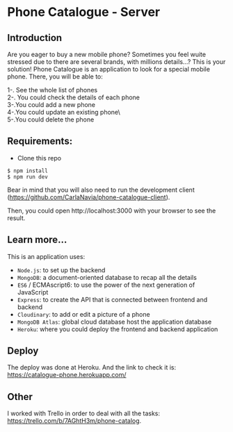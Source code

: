 # Phone Catalogue - Server

## Introduction

Are you eager to buy a new mobile phone? Sometimes you feel wuite stressed due to there are several brands, with millions details...? This is your solution! Phone Catalogue is an application to look for a special mobile phone. There, you will be able to:

1-. See the whole list of phones\
2-. You could check the details of each phone\
3-.You could add a new phone\
4-.You could update an existing phone\  
5-.You could delete the phone


## Requirements:

- Clone this repo
```
$ npm install
$ npm run dev
```
Bear in mind that you will also need to run the development client (https://github.com/CarlaNavia/phone-catalogue-client).

Then, you could open http://localhost:3000 with your browser to see the result.


## Learn more...

This is an application uses:
- `Node.js`: to set up the backend
- `MongoDB`: a document-oriented database to recap all the details
- `ES6` / ECMAscript6: to use the power of the next generation of JavaScript
- `Express`: to create the API that is connected between frontend and backend
- `Cloudinary`: to add or edit a picture of a phone
- `MongoDB Atlas`: global cloud database host the application database
- `Heroku`: where you could deploy the frontend and backend application


## Deploy

The deploy was done at Heroku. And the link to check it is: https://catalogue-phone.herokuapp.com/


## Other

I worked with Trello in order to deal with all the tasks: https://trello.com/b/7AGhtH3m/phone-catalog. 